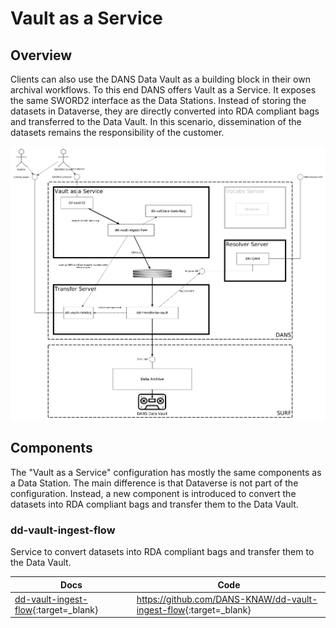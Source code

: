 Vault as a Service
==================

Overview
---------

Clients can also use the DANS Data Vault as a building block in their own archival workflows. To this end DANS offers
Vault as a Service. It exposes the same SWORD2 interface as the Data Stations. Instead of storing the datasets in
Dataverse, they are directly converted into RDA compliant bags and transferred to the Data Vault. In this scenario,
dissemination of the datasets remains the responsibility of the customer.

![Overview](arch-overview-vaas.png)

Components
----------

The "Vault as a Service" configuration has mostly the same components as a Data Station. The main difference is that
Dataverse is not part of the configuration. Instead, a new component is introduced to convert the datasets into RDA
compliant bags and transfer them to the Data Vault.

### dd-vault-ingest-flow

Service to convert datasets into RDA compliant bags and transfer them to the Data Vault.

| Docs                                   | Code                                                                |
|----------------------------------------|---------------------------------------------------------------------|
| [dd-vault-ingest-flow]{:target=_blank} | <https://github.com/DANS-KNAW/dd-vault-ingest-flow>{:target=_blank} |

[dd-vault-ingest-flow]: https://dans-knaw.github.io/dd-vault-ingest-flow/

